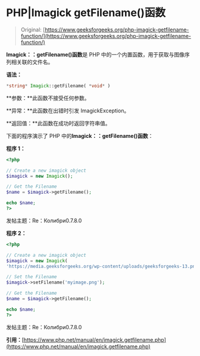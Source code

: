 # PHP|Imagick getFilename()函数

> Original: [https://www.geeksforgeeks.org/php-imagick-getfilename-function/](https://www.geeksforgeeks.org/php-imagick-getfilename-function/)

**Imagick：：getFilename()函数**是 PHP 中的一个内置函数，用于获取与图像序列相关联的文件名。

**语法：**

```php
*string* Imagick::getFilename( *void* )
```

**参数：**此函数不接受任何参数。

**异常：**此函数在出错时引发 ImagickException。

**返回值：**此函数在成功时返回字符串值。

下面的程序演示了 PHP 中的**Imagick：：getFilename()函数**：

**程序 1：**

```php
<?php

// Create a new imagick object
$imagick = new Imagick();

// Get the Filename
$name = $imagick->getFilename();

echo $name;
?>
```

发帖主题：Re：Колибри0.7.8.0

**程序 2：**

```php
<?php

// Create a new imagick object
$imagick = new Imagick(
'https://media.geeksforgeeks.org/wp-content/uploads/geeksforgeeks-13.png');

// Set the Filename
$imagick->setFilename('myimage.png');

// Get the Filename
$name = $imagick->getFilename();

echo $name;
?>
```

发帖主题：Re：Колибри0.7.8.0

**引用：**[https://www.php.net/manual/en/imagick.getfilename.php](https://www.php.net/manual/en/imagick.getfilename.php)